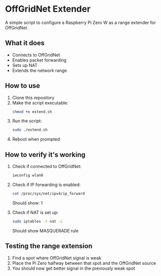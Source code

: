 # OffGridNet Extender

A simple script to configure a Raspberry Pi Zero W as a range extender for OffGridNet.

## What it does

- Connects to OffGridNet
- Enables packet forwarding
- Sets up NAT
- Extends the network range

## How to use

1. Clone this repository
2. Make the script executable:
   ```bash
   chmod +x extend.sh
   ```
3. Run the script:
   ```bash
   sudo ./extend.sh
   ```
4. Reboot when prompted

## How to verify it's working

1. Check if connected to OffGridNet:
   ```bash
   iwconfig wlan0
   ```

2. Check if IP forwarding is enabled:
   ```bash
   cat /proc/sys/net/ipv4/ip_forward
   ```
   Should show: 1

3. Check if NAT is set up:
   ```bash
   sudo iptables -t nat -L
   ```
   Should show MASQUERADE rule

## Testing the range extension

1. Find a spot where OffGridNet signal is weak
2. Place the Pi Zero halfway between that spot and the OffGridNet source
3. You should now get better signal in the previously weak spot 